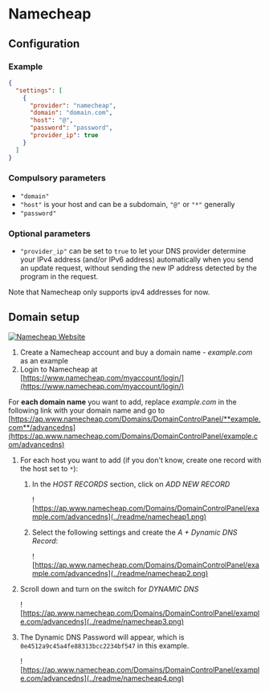 # Namecheap

## Configuration

### Example

```json
{
  "settings": [
    {
      "provider": "namecheap",
      "domain": "domain.com",
      "host": "@",
      "password": "password",
      "provider_ip": true
    }
  ]
}
```

### Compulsory parameters

- `"domain"`
- `"host"` is your host and can be a subdomain, `"@"` or `"*"` generally
- `"password"`

### Optional parameters

- `"provider_ip"` can be set to `true` to let your DNS provider determine your IPv4 address (and/or IPv6 address) automatically when you send an update request, without sending the new IP address detected by the program in the request.

Note that Namecheap only supports ipv4 addresses for now.

## Domain setup

[![Namecheap Website](../readme/namecheap.png)](https://www.namecheap.com/)

1. Create a Namecheap account and buy a domain name - *example.com* as an example
1. Login to Namecheap at [https://www.namecheap.com/myaccount/login/](https://www.namecheap.com/myaccount/login/)

For **each domain name** you want to add, replace *example.com* in the following link with your domain name and go to [https://ap.www.namecheap.com/Domains/DomainControlPanel/**example.com**/advancedns](https://ap.www.namecheap.com/Domains/DomainControlPanel/example.com/advancedns)

1. For each host you want to add (if you don't know, create one record with the host set to `*`):
    1. In the *HOST RECORDS* section, click on *ADD NEW RECORD*

        ![https://ap.www.namecheap.com/Domains/DomainControlPanel/example.com/advancedns](../readme/namecheap1.png)

    1. Select the following settings and create the *A + Dynamic DNS Record*:

        ![https://ap.www.namecheap.com/Domains/DomainControlPanel/example.com/advancedns](../readme/namecheap2.png)

1. Scroll down and turn on the switch for *DYNAMIC DNS*

    ![https://ap.www.namecheap.com/Domains/DomainControlPanel/example.com/advancedns](../readme/namecheap3.png)

1. The Dynamic DNS Password will appear, which is `0e4512a9c45a4fe88313bcc2234bf547` in this example.

    ![https://ap.www.namecheap.com/Domains/DomainControlPanel/example.com/advancedns](../readme/namecheap4.png)
